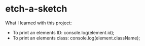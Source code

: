 # etch-a-sketch

What I learned with this project:

- To print an elements ID: console.log(element.id);
- To print an elements class: console.log(element.className);
